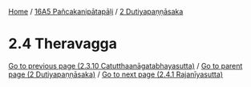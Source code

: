 
[Home](/) / [16A5 Pañcakanipātapāḷi](../../16A5.md) / [2 Dutiyapaṇṇāsaka](../2.md)

# 2.4 Theravagga


[Go to previous page (2.3.10 Catutthaanāgatabhayasutta)](2.3/2.3.10.md) / [Go to parent page (2 Dutiyapaṇṇāsaka)](../2.md) / [Go to next page (2.4.1 Rajanīyasutta)](2.4/2.4.1.md)


